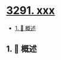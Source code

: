 # [3291. xxx](https://github.com/Tdahuyou/TNotes.leetcode/tree/main/notes/3291.%20xxx)

<!-- region:toc -->

- [1. 📝 概述](#1--概述)

<!-- endregion:toc -->

## 1. 📝 概述
